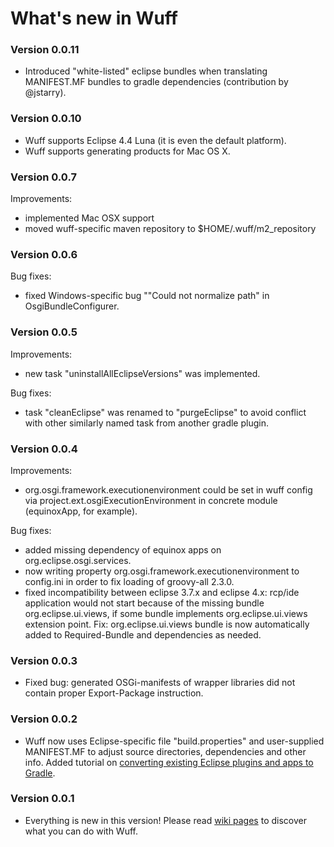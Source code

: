 # What's new in Wuff

### Version 0.0.11

- Introduced "white-listed" eclipse bundles when translating MANIFEST.MF bundles to gradle dependencies (contribution by @jstarry).

### Version 0.0.10

- Wuff supports Eclipse 4.4 Luna (it is even the default platform).
- Wuff supports generating products for Mac OS X.

### Version 0.0.7

Improvements:
- implemented Mac OSX support
- moved wuff-specific maven repository to $HOME/.wuff/m2_repository

### Version 0.0.6

Bug fixes:
- fixed Windows-specific bug ""Could not normalize path" in OsgiBundleConfigurer.

### Version 0.0.5

Improvements:
- new task "uninstallAllEclipseVersions" was implemented.

Bug fixes:
- task "cleanEclipse" was renamed to "purgeEclipse" to avoid conflict with other similarly named task from another gradle plugin.

### Version 0.0.4

Improvements:
- org.osgi.framework.executionenvironment could be set in wuff config via project.ext.osgiExecutionEnvironment in concrete module (equinoxApp, for example).

Bug fixes:
- added missing dependency of equinox apps on org.eclipse.osgi.services.
- now writing property org.osgi.framework.executionenvironment to config.ini in order to fix loading of groovy-all 2.3.0.
- fixed incompatibility between eclipse 3.7.x and eclipse 4.x: rcp/ide application would not start because of the missing bundle org.eclipse.ui.views, 
  if some bundle implements org.eclipse.ui.views extension point. Fix: org.eclipse.ui.views bundle is now automatically added to Required-Bundle and dependencies as needed.

### Version 0.0.3

- Fixed bug: generated OSGi-manifests of wrapper libraries did not contain proper Export-Package instruction.

### Version 0.0.2

- Wuff now uses Eclipse-specific file "build.properties" and user-supplied MANIFEST.MF to adjust source directories, dependencies and other info.
  Added tutorial on [converting existing Eclipse plugins and apps to Gradle](../../wiki/Convert-existing-Eclipse-plugins-and-apps-to-Gradle).

### Version 0.0.1

- Everything is new in this version! Please read [wiki pages](../../wiki) to discover what you can do with Wuff.
